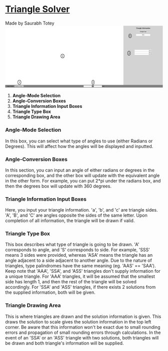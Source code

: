 # **[Triangle Solver](https://saurabhtotey.github.io/Triangle-Solver/)**
Made by Saurabh Totey\
![alt text](docs/LabelledTS.png "")
1. **Angle-Mode Selection**
2. **Angle-Conversion Boxes**
3. **Triangle Information Input Boxes**
4. **Triangle Type Box**
5. **Triangle Drawing Area**

### Angle-Mode Selection
In this box, you can select what type of angles to use (either Radians or Degrees). This will affect how the angles will be displayed and inputted.

### Angle-Conversion Boxes
In this section, you can input an angle of either radians or degrees in the corresponding box, and the other box will update with the equivalent angle in the other form. For example, you can put 2*pi under the radians box, and then the degrees box will update with 360 degrees.

### Triangle Information Input Boxes
Here, you input your triangle information. 'a', 'b', and 'c' are triangle sides. 'A', 'B', and 'C' are angles opposite the sides of the same letter. Upon completion of all information, the triangle will be drawn if valid.

### Triangle Type Box
This box describes what type of triangle is going to be drawn. 'A' corresponds to angle, and 'S' corresponds to side. For example, 'SSS' means 3 sides were provided, whereas 'ASA' means the triangle has an angle adjacent to a side adjacent to another angle. Due to the nature of triangles, type palindromes have the same meaning (eg. 'AAS' == 'SAA'). Keep note that 'AAA', 'SSA', and 'ASS' triangles don't supply information for a unique triangle. For 'AAA' triangles, it will be assumed that the smallest side has length 1, and then the rest of the triangle will be solved accordingly. For 'SSA' and 'ASS' triangles, if there exists 2 solutions from the supplied information, both will be given.

### Triangle Drawing Area
This is where triangles are drawn and the solution information is given. This draws the solution to scale gives the solution information in the top left corner. Be aware that this information won't be exact due to small rounding errors and propagation of small rounding errors through calculations. In the event of an 'SSA' or an 'ASS' triangle with two solutions, both triangles will be drawn and both triangle's information will be supplied.